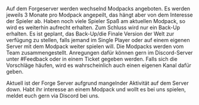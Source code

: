 Auf dem Forgeserver werden wechselnd Modpacks angeboten. Es werden jeweils 3 Monate pro Modpack angepeilt, das hängt aber von dem Interesse der Spieler ab. Haben noch viele Spieler Spaß am aktuellen Modpack, so wird es weiterhin aufrecht erhalten. Zum Schluss wird nur ein Back-Up erhalten. Es ist geplant, das Back-Up/die Finale Version der Welt zur verfügung zu stellen, falls jemand im Single Player oder auf einem eigenen Server mit dem Modpack weiter spielen will.
Die Modpacks werden vom Team zusammengestellt. Anregungen dafür können gern im Discord-Server unter #Feedback oder in einem Ticket gegeben werden. Falls sich die Vorschläge häufen, wird es wahrscheinlich auch einen eigenen Kanal dafür geben.

Aktuell ist der Forge Server aufgrund mangelnder Aktivität auf dem Server down. Habt ihr interesse an einem Modpack und wollt es bei uns spielen, meldet euch gern via Discord bei uns.
